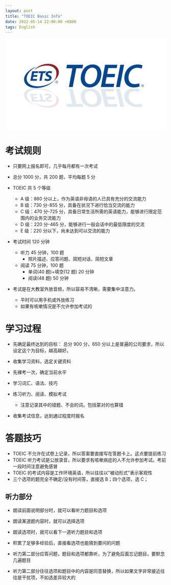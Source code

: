 ```yaml
---
layout: post
title: "TOEIC Basic Info"
date: 2022-05-14 22:00:00 +0800
tags: English
---
```


![TOEIC](/assets/images/2022-04-23-TOEIC_vocabulary_1.jpg)

# 考试规则

- 只要网上报名即可，几乎每月都有一次考试

- 总分 1000 分，共 200 题，平均每题 5 分

- TOEIC 共 5 个等级

  - A 级：860 分以上，作为英语非母语的人已具有充分的交流能力
  - B 级：730 分-855 分，具备在状况下进行恰当交流的能力
  - C 级：470 分-725 分，具备日常生活所需的英语能力，能够进行限定范围内的业务交流能力
  - D 级：220 分-465 分，能够进行一般会话中的最低限度的交流
  - E 级：220 分以下，尚未达到可以交流的能力

- 考试时间 120 分钟

  - 听力 45 分钟，100 题
    - 照片描述、应答问题、简短对话、简短文章
  - 阅读 75 分钟，100 题
    - 单词(40 题)+填空(12 题) 20 分钟
    - 阅读(48 题) 50 分钟

- 考试是在大教室外放音频，所以容易不清晰，需要集中注意力。
  - 平时可以用手机或外放练习
  - 如果有咳嗽情况是不允许参加考试的

# 学习过程

- 先确定最终达到的目标：
  总分 900 分，650 分以上是普遍的公司要求，所以设定这个为目标，越高越好。

- 收集学习资料，选定关键资料

- 先裸考一次，确定当前水平

- 学习词汇、语法、技巧

- 练习听力、阅读、模拟考试

  - 注意记录其中的错题、不会的词，包括蒙对的也算错

- 收集考试信息，达到通过程度时报名

# 答题技巧

- TOEIC 不允许在试卷上记录，所以答案要直接写在答题卡上。这点要提前练习
- TOEIC 听力考试是公放录音，所以要求有咳嗽病症的人不允许参加考试。考前一段时间注意避免感冒
- TOEIC 的考试内容是工作环境英语，所以往往以"被动形式"表示客观性
- 三个选项的题完全不确定/没有时间答，直接选 B；四个选项，选 C；

## 听力部分

- 朗读前面说明部分时，就可以看听力题目和选项
- 朗读某道题内容时，就可以选择选项
- 朗读选项时，就可以看下一道听力题目和选项
- 积累了足够多经验后，直接看选项也能猜到要问的问题

- 听力第二部分应答问题，题目和选项都靠听，为了避免后面忘记题目，要默念几遍题目
- 听力第二部分往往选项和题目中的内容是同意替换，所以如果文字非常接近往往是干扰项，不如选差异较大的
